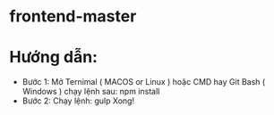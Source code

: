 # frontend-master
# Hướng dẫn:
- Bước 1: Mở Ternimal ( MACOS or Linux ) hoặc CMD hay Git Bash ( Windows ) chạy lệnh sau: npm install
- Bước 2: Chạy lệnh: gulp
Xong!
